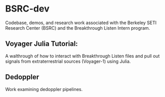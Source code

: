 # BSRC-dev

Codebase, demos, and research work associated with the Berkeley SETI Research Center (BSRC) and the Breakthrough Listen Intern program.

## Voyager Julia Tutorial:

A walthrough of how to interact with Breakthrough Listen files and pull out signals from extraterrestrial sources (Voyager-1) using Julia.

## Dedoppler

Work examining dedoppler pipelines.
